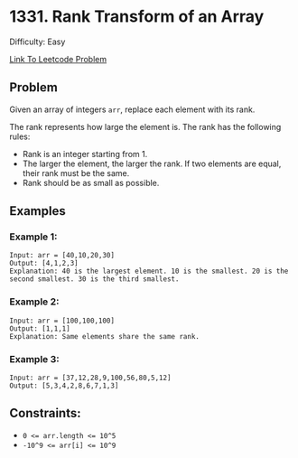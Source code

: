 # 1331. Rank Transform of an Array
Difficulty: Easy

[Link To Leetcode Problem](https://leetcode.com/problems/rank-transform-of-an-array/)

## Problem
Given an array of integers `arr`, replace each element with its rank.

The rank represents how large the element is. The rank has the following rules:

- Rank is an integer starting from 1.
- The larger the element, the larger the rank. If two elements are equal, their rank must be the same.
- Rank should be as small as possible.

## Examples
### Example 1:
```
Input: arr = [40,10,20,30]
Output: [4,1,2,3]
Explanation: 40 is the largest element. 10 is the smallest. 20 is the second smallest. 30 is the third smallest.
```
### Example 2:
```
Input: arr = [100,100,100]
Output: [1,1,1]
Explanation: Same elements share the same rank.
```
### Example 3:
```
Input: arr = [37,12,28,9,100,56,80,5,12]
Output: [5,3,4,2,8,6,7,1,3]
```

## Constraints:
- `0 <= arr.length <= 10^5`
- `-10^9 <= arr[i] <= 10^9`